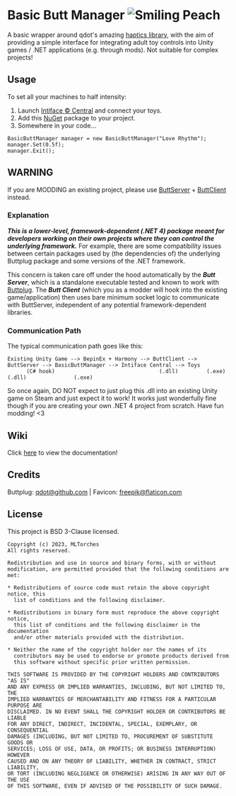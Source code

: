 
# Basic Butt Manager ![Smiling Peach](https://camo.githubusercontent.com/82d932c73232f2fa5afaad48b74c5c16d659ba1a138b56e6965777356370c025/68747470733a2f2f6d6c746f72636865732e6769746875622e696f2f4261736963427574744d616e616765722f7265736f75726365732f66617669636f6e32342e706e67)

A basic wrapper around qdot's amazing [haptics library](https://github.com/buttplugio/buttplug-csharp), with the aim of providing a simple interface for integrating adult toy controls into Unity games / .NET applications (e.g. through mods). Not suitable for complex projects!

## Usage

To set all your machines to half intensity:

1. Launch [Intiface :copyright: Central](https://intiface.com/central/) and connect your toys.
2. Add this [NuGet](https://www.nuget.org/packages/BasicButtManager/) package to your project.
3. Somewhere in your code...

```
BasicButtManager manager = new BasicButtManager("Love Rhythm");
manager.Set(0.5f);
manager.Exit();
```

## WARNING

If you are MODDING an existing project, please use [ButtServer](https://github.com/MLTorches/ButtServer) + [ButtClient](https://www.nuget.org/packages/ButtClient) instead.

### Explanation

***This is a lower-level, framework-dependent (.NET 4) package meant for developers working on their own projects where they can control the underlying framework.*** For example, there are some compatibility issues between certain packages used by (the dependencies of) the underlying Buttplug package and some versions of the .NET framework.

This concern is taken care off under the hood automatically by the ***Butt Server***, which is a standalone executable tested and known to work with [Buttplug](https://github.com/buttplugio/buttplug-csharp). The ***Butt Client*** (which you as a modder will hook into the existing game/application) then uses bare minimum socket logic to communicate with ButtServer, independent of any potential framework-dependent libraries.

### Communication Path

The typical communication path goes like this:

```text
Existing Unity Game --> BepinEx + Harmony --> ButtClient --> ButtServer --> BasicButtManager --> Intiface Central --> Toys
      (C# hook)                                 (.dll)         (.exe)            (.dll)               (.exe)    
```           

So once again, DO NOT expect to just plug this .dll into an existing Unity game on Steam and just expect it to work!
It works just wonderfully fine though if you are creating your own .NET 4 project from scratch. Have fun modding! <3

## Wiki
Click [here](https://mltorches.github.io/BasicButtManager/api/BasicButtManager.BasicButtManager.html) to view the documentation!

## Credits
Buttplug: [qdot@github.com](https://github.com/qdot) | Favicon: [freepik@flaticon.com](https://www.flaticon.com/authors/frdmn)

## License

This project is BSD 3-Clause licensed.

```text
Copyright (c) 2023, MLTorches
All rights reserved.

Redistribution and use in source and binary forms, with or without
modification, are permitted provided that the following conditions are met:

* Redistributions of source code must retain the above copyright notice, this
  list of conditions and the following disclaimer.

* Redistributions in binary form must reproduce the above copyright notice,
  this list of conditions and the following disclaimer in the documentation
  and/or other materials provided with the distribution.

* Neither the name of the copyright holder nor the names of its
  contributors may be used to endorse or promote products derived from
  this software without specific prior written permission.

THIS SOFTWARE IS PROVIDED BY THE COPYRIGHT HOLDERS AND CONTRIBUTORS "AS IS"
AND ANY EXPRESS OR IMPLIED WARRANTIES, INCLUDING, BUT NOT LIMITED TO, THE
IMPLIED WARRANTIES OF MERCHANTABILITY AND FITNESS FOR A PARTICULAR PURPOSE ARE
DISCLAIMED. IN NO EVENT SHALL THE COPYRIGHT HOLDER OR CONTRIBUTORS BE LIABLE
FOR ANY DIRECT, INDIRECT, INCIDENTAL, SPECIAL, EXEMPLARY, OR CONSEQUENTIAL
DAMAGES (INCLUDING, BUT NOT LIMITED TO, PROCUREMENT OF SUBSTITUTE GOODS OR
SERVICES; LOSS OF USE, DATA, OR PROFITS; OR BUSINESS INTERRUPTION) HOWEVER
CAUSED AND ON ANY THEORY OF LIABILITY, WHETHER IN CONTRACT, STRICT LIABILITY,
OR TORT (INCLUDING NEGLIGENCE OR OTHERWISE) ARISING IN ANY WAY OUT OF THE USE
OF THIS SOFTWARE, EVEN IF ADVISED OF THE POSSIBILITY OF SUCH DAMAGE.
```